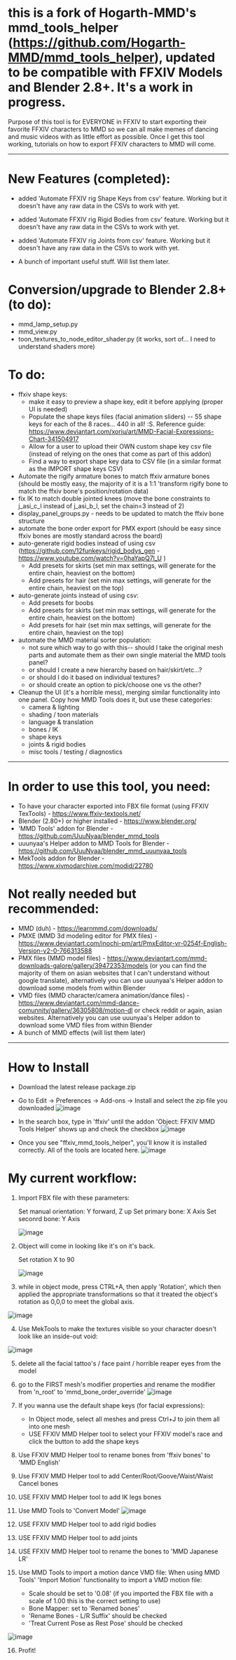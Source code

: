 # this is a fork of Hogarth-MMD's mmd_tools_helper (https://github.com/Hogarth-MMD/mmd_tools_helper), updated to be compatible with FFXIV Models and Blender 2.8+. It's a work in progress.

Purpose of this tool is for EVERYONE in FFXIV to start exporting their favorite FFXIV characters to MMD so we can all make memes of dancing and music videos with as little effort as possible. Once I get this tool working, tutorials on how to export FFXIV characters to MMD will come. 

------------

# New Features (completed):
- added 'Automate FFXIV rig Shape Keys from csv' feature. Working but it doesn't have any raw data in the CSVs to work with yet.
- added 'Automate FFXIV rig Rigid Bodies from csv' feature. Working but it doesn't have any raw data in the CSVs to work with yet.
- added 'Automate FFXIV rig Joints from csv' feature. Working but it doesn't have any raw data in the CSVs to work with yet.

- A bunch of important useful stuff. Will list them later.

# Conversion/upgrade to Blender 2.8+ (to do):
  - mmd_lamp_setup.py
  - mmd_view.py
  - toon_textures_to_node_editor_shader.py (it works, sort of... I need to understand shaders more)

# To do:
- ffxiv shape keys:
  - make it easy to preview a shape key, edit it before applying (proper UI is needed)
  - Populate the shape keys files (facial animation sliders) -- 55 shape keys for each of the 8 races...  440 in all! :S. Reference guide: https://www.deviantart.com/xoriu/art/MMD-Facial-Expressions-Chart-341504917
  - Allow for a user to upload their OWN custom shape key csv file (instead of relying on the ones that come as part of this addon)
  - Find a way to export shape key data to CSV file (in a similar format as the IMPORT shape keys CSV)
- Automate the rigify armature bones to match ffxiv armature bones (should be mostly easy, the majority of it is a 1:1 'transform rigify bone to match the ffxiv bone's position/rotation data)
- fix IK to match double jointed knees (move the bone constraints to j_asi_c_l instead of j_asi_b_l, set the chain=3 instead of 2)
- display_panel_groups.py - needs to be updated to match the ffxiv bone structure
- automate the bone order export for PMX export (should be easy since ffxiv bones are mostly standard across the board)
- auto-generate rigid bodies instead of using csv (https://github.com/12funkeys/rigid_bodys_gen - https://www.youtube.com/watch?v=0haYapQ7l_U )
    - Add presets for skirts (set min max settings, will generate for the entire chain, heaviest on the bottom)
    - Add presets for hair (set min max settings, will generate for the entire chain, heaviest on the top)
- auto-generate joints instead of using csv:
    - Add presets for boobs
    - Add presets for skirts (set min max settings, will generate for the entire chain, heaviest on the bottom)
    - Add presets for hair (set min max settings, will generate for the entire chain, heaviest on the top)
- automate the MMD material sorter population:
    - not sure which way to go with this-- should I take the original mesh parts and automate them as their own single material the MMD tools panel? 
    - or should I create a new hierarchy based on hair/skirt/etc...?
    - or should I do it based on individual textures?
    - or should create an option to pick/choose one vs the other?
- Cleanup the UI  (it's a horrible mess), merging similar functionality into one panel. Copy how MMD Tools does it, but use these categories:
    -  camera & lighting
    -  shading / toon materials
    -  language & translation
    -  bones / IK
    -  shape keys
    -  joints & rigid bodies
    -  misc tools / testing / diagnostics

------------

# In order to use this tool, you need:
- To have your character exported into FBX file format (using FFXIV TexTools) - https://www.ffxiv-textools.net/
- Blender (2.80+) or higher installed - https://www.blender.org/
- 'MMD Tools' addon for Blender - https://github.com/UuuNyaa/blender_mmd_tools
- uuunyaa's Helper addon to  MMD Tools for Blender - https://github.com/UuuNyaa/blender_mmd_uuunyaa_tools
- MekTools addon for Blender - https://www.xivmodarchive.com/modid/22780



# Not really needed but recommended:
- MMD (duh) - https://learnmmd.com/downloads/
- PMXE (MMD 3d modeling editor for PMX files) - https://www.deviantart.com/inochi-pm/art/PmxEditor-vr-0254f-English-Version-v2-0-766313588
- PMX files (MMD model files) - https://www.deviantart.com/mmd-downloads-galore/gallery/39472353/models (or you can find the majority of them on asian websites that I can't understand without google translate), alternatively you can use uuunyaa's Helper addon to download some models from within Blender
- VMD files (MMD character/camera animation/dance files) - https://www.deviantart.com/mmd-dance-comunnity/gallery/36305808/motion-dl or check reddit or again, asian websites. Alternatively you can use uuunyaa's Helper addon to download some VMD files from within Blender
- A bunch of MMD effects (will list them later)

------------

# How to Install

 - Download the latest release package.zip
 - Go to Edit -> Preferences -> Add-ons -> Install and select the zip file you downloaded
  ![image](https://user-images.githubusercontent.com/19479648/215303847-8a5b34de-b8be-4070-9ab7-dc51ada3fc10.png)
  
 - In the search box, type in 'ffxiv' until the addon 'Object: FFXIV MMD Tools Helper' shows up and check the checkbox
  ![image](https://user-images.githubusercontent.com/19479648/215303990-62fca28b-79b3-4648-b620-d9c6b0f5aa3c.png)

 - Once you see "ffxiv_mmd_tools_helper", you'll know it is installed correctly. All of the tools are located here.
  ![image](https://user-images.githubusercontent.com/19479648/215304046-309d996e-939e-458c-9d0f-1dc626972931.png)



# My current workflow:

1) Import FBX file with these parameters:
    
    Set manual orientation: Y forward, Z up
    Set primary bone: X Axis
    Set seconrd bone: Y Axis


      ![image](https://user-images.githubusercontent.com/19479648/213100063-fc5a4607-d850-44ee-9869-ea9f90389000.png)
      
2) Object will come in looking like it's on it's back.

    Set rotation X to 90
    
    ![image](https://user-images.githubusercontent.com/19479648/213100223-cf9ede44-81e1-44f5-917b-2666ec718943.png)

3) while in object mode, press CTRL+A, then apply 'Rotation', which then applied the appropriate transformations so that it treated the object's rotation as 0,0,0 to meet the global axis.

  ![image](https://user-images.githubusercontent.com/19479648/213100326-968e15ab-96f1-4188-9f80-e5801a5fa26c.png)
  
4) Use MekTools to make the textures visible so your character doesn't look like an inside-out void:

  ![image](https://user-images.githubusercontent.com/19479648/214442955-a2cdfa2a-4444-4e5c-97e9-3889c35e1685.png)

5) delete all the facial tattoo's / face paint / horrible reaper eyes from the model

6) go to the FIRST mesh's modifier properties and rename the modifier from 'n_root' to 'mmd_bone_order_override'
   ![image](https://user-images.githubusercontent.com/19479648/215369054-2f793d0f-7be8-439d-8c91-5c554bf205d8.png)


7) If you wanna use the default shape keys (for facial expressions):
    - In Object mode, select all meshes and press Ctrl+J to join them all into one mesh
    - USE FFXIV MMD Helper tool to select your FFXIV model's race and click the button to add the shape keys

8) Use FFXIV MMD Helper tool to rename bones from 'ffxiv bones' to 'MMD English'
9) Use FFXIV MMD Helper tool to add Center/Root/Goove/Waist/Waist Cancel bones
10) USE FFXIV MMD Helper tool to add IK legs bones
11) Use MMD Tools to 'Convert Model'
  ![image](https://user-images.githubusercontent.com/19479648/215303255-96e633fa-00dd-4261-9e97-89dc275e5c4c.png)
  
12) USE FFXIV MMD Helper tool to add rigid bodies

13) USE FFXIV MMD Helper tool to add joints

14)  USE FFXIV MMD Helper tool to rename the bones to 'MMD Japanese LR'


15) Use MMD Tools to import a motion dance VMD file:
   When using MMD Tools' 'Import Motion' functionality to import a VMD motion file:

    - Scale should be set to '0.08' (if you imported the FBX file with a scale of 1.00 this is the correct setting to use)
    - Bone Mapper: set to 'Renamed bones'
    - 'Rename Bones - L/R Suffix' should be checked
    - 'Treat Current Pose as Rest Pose' should be checked

  ![image](https://user-images.githubusercontent.com/19479648/214442288-e62fa637-f605-4ba8-b806-6b5ee935d8d5.png)


16) Profit!


